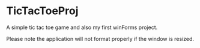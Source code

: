 # TicTacToeProj
A simple tic tac toe game and also my first winForms project.

Please note the application will not format properly if the window is resized.
